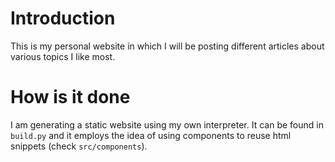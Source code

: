 # Introduction
This is my personal website in which I will be posting different articles about various topics I like most. 

# How is it done
I am generating a static website using my own interpreter. It can be found in `build.py` and it employs the idea of using components to reuse html snippets (check `src/components`).